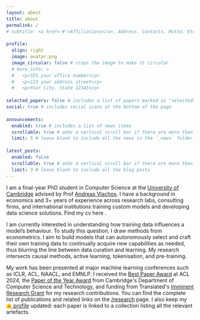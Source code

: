 ```yaml
---
layout: about
title: about
permalink: /
# subtitle: <a href='#'>Affiliations</a>. Address. Contacts. Motto. Etc.

profile:
  align: right
  image: avatar.png
  image_circular: false # crops the image to make it circular
  # more_info: >
  #   <p>555 your office number</p>
  #   <p>123 your address street</p>
  #   <p>Your City, State 12345</p>

selected_papers: false # includes a list of papers marked as "selected={true}"
social: true # includes social icons at the bottom of the page

announcements:
  enabled: true # includes a list of news items
  scrollable: true # adds a vertical scroll bar if there are more than 3 news items
  limit: 5 # leave blank to include all the news in the `_news` folder

latest_posts:
  enabled: false
  scrollable: true # adds a vertical scroll bar if there are more than 3 new posts items
  limit: 3 # leave blank to include all the blog posts
---
```


I am a final-year PhD student in Computer Science at the [University of Cambridge](https://www.cst.cam.ac.uk/) advised by Prof [Andreas Vlachos](https://andreasvlachos.github.io/). 
I have a background in economics and 3+ years of experience across research labs, consulting firms, and international institutions training custom models and developing data science solutions. Find my cv here <a href="assets/pdf/pietro_lesci_cv.pdf"><i class="fas fa-file-pdf"></i></a>.

I am currently interested in understanding how training data influences a model’s behaviour.
To study this question, I draw methods from econometrics.
I aim to build models that can autonomously select and craft their own training data to continually acquire new capabilities as needed, thus blurring the line between data curation and learning.
My research intersects causal methods, active learning, tokenisation, and pre-training.
<!-- I am passionate about the science of language models: developing and applying causal methods---drawing from econometrics---to study the effect of training choices on models’ behaviour, including memorisation, shortcut learning, and tokenisation.  -->
<!-- I am currently interested in understanding how training data influences a model's behaviours, memorisation, and generalisation. The overarching goal of my work is to endow (language) models with the capabilities to choose (or craft) their training data autonomously to acquire new capabilities.  -->
<!-- I have a background in econometrics, from which I like drawing methods to study causal effects without interventional studies (e.g., retraining a model).  -->

My work has been presented at major machine learning conferences such as ICLR, ACL, NAACL, and EMNLP. 
I received the [Best Paper Award](https://2024.aclweb.org/program/best_papers/) at ACL 2024, the [Paper of the Year Award](https://www.cst.cam.ac.uk/ring/awards) from Cambridge's Department of Computer Science and Technology, and funding from Translated's [Imminent Research Grant](https://imminent.translated.com/the-5-innovative-projects-awarded-with-imminent-research-grants-2023) for my research contributions. 
You can find the complete list of publications and related links on the [/research](research) page. I also keep my [<img src="assets/img/huggingface_logo-noborder.svg" alt="Hugging Face" style="height: 1em; vertical-align: middle;"> profile](https://huggingface.co/pietrolesci) updated: each paper is linked to a collection listing all the relevant artefacts.






